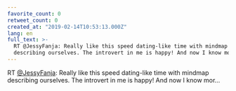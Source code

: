 ```yaml
---
favorite_count: 0
retweet_count: 0
created_at: "2019-02-14T10:53:13.000Z"
lang: en
full_text: >-
  RT @JessyFanja: Really like this speed dating-like time with mindmap
  describing ourselves. The introvert in me is happy! And now I know mor…
---
```


RT [@JessyFanja](https://twitter.com/JessyFanja): Really like this speed
dating-like time with mindmap describing ourselves. The introvert in me is
happy! And now I know mor…
